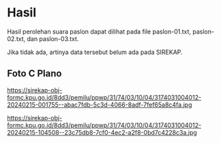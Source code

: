 # Hasil

Hasil perolehan suara paslon dapat dilihat pada file paslon-01.txt, paslon-02.txt, dan paslon-03.txt.

Jika tidak ada, artinya data tersebut belum ada pada SIREKAP.

## Foto C Plano

https://sirekap-obj-formc.kpu.go.id/8dd3/pemilu/ppwp/31/74/03/10/04/3174031004012-20240215-001755--abac7fdb-5c3d-4066-8adf-7fef65a8c4fa.jpg

https://sirekap-obj-formc.kpu.go.id/8dd3/pemilu/ppwp/31/74/03/10/04/3174031004012-20240215-104508--23c75db8-7cf0-4ec2-a2f8-0bd7c4228c3a.jpg
